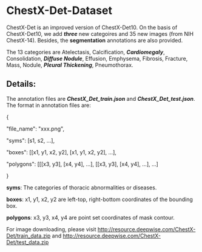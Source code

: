 # ChestX-Det-Dataset

ChestX-Det is an improved version of ChestX-Det10. On the basis of ChestX-Det10, we add ***three*** new categoires and 35 new images (from NIH ChestX-14). Besides, the **segmentation** annotations are also provided.

The 13 categories are Atelectasis, Calcification, ***Cardiomegaly***, Consolidation, ***Diffuse Nodule***, Effusion, Emphysema, Fibrosis, Fracture, Mass, Nodule, ***Pleural Thickening***, Pneumothorax. 

## Details:

The annotation files are ***ChestX_Det_train.json*** and ***ChestX_Det_test.json***. The format in annotation files are: 

{

"file_name": "xxx.png",

"syms": [s1, s2, ...], 

"boxes": [[x1, y1, x2, y2], [x1, y1, x2, y2], …],	

"polygons": [[[x3, y3], [x4, y4], …], [[x3, y3], [x4, y4], …], ...]

}

**syms**: The categories of thoracic abnormalities or diseases.

**boxes**: x1, y1, x2, y2 are left-top, right-bottom coordinates of the bounding box.

**polygons**: x3, y3, x4, y4 are point set coordinates of mask contour.

For image downloading, please visit http://resource.deepwise.com/ChestX-Det/train_data.zip and http://resource.deepwise.com/ChestX-Det/test_data.zip



